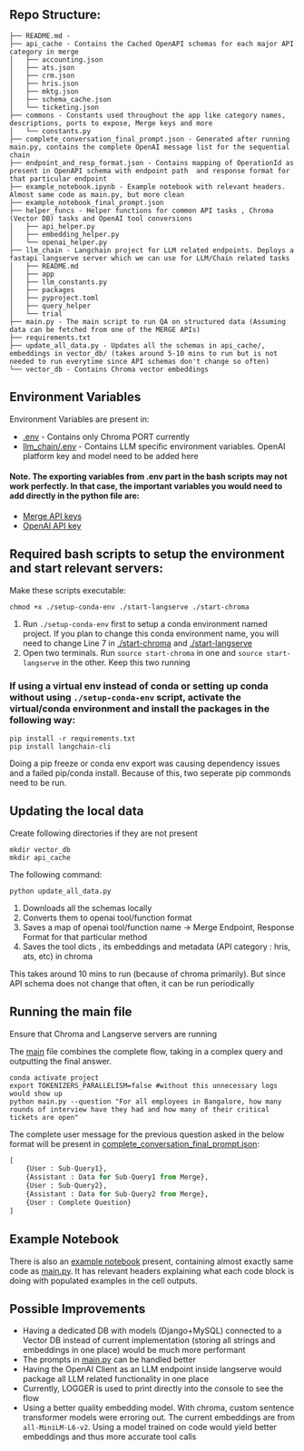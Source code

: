 ## Repo Structure:

```
├── README.md - 
├── api_cache - Contains the Cached OpenAPI schemas for each major API category in merge 
│   ├── accounting.json
│   ├── ats.json
│   ├── crm.json
│   ├── hris.json
│   ├── mktg.json
│   ├── schema_cache.json
│   └── ticketing.json
├── commons - Constants used throughout the app like category names, descriptions, ports to expose, Merge keys and more
│   └── constants.py
├── complete_conversation_final_prompt.json - Generated after running main.py, contains the complete OpenAI message list for the sequential chain
├── endpoint_and_resp_format.json - Contains mapping of OperationId as present in OpenAPI schema with endpoint path  and response format for that particular endpoint
├── example_notebook.ipynb - Example notebook with relevant headers. Almost same code as main.py, but more clean
├── example_notebook_final_prompt.json
├── helper_funcs - Helper functions for common API tasks , Chroma (Vector DB) tasks and OpenAI tool conversions
│   ├── api_helper.py
│   ├── embedding_helper.py
│   └── openai_helper.py
├── llm_chain - Langchain project for LLM related endpoints. Deploys a fastapi langserve server which we can use for LLM/Chain related tasks
│   ├── README.md
│   ├── app
│   ├── llm_constants.py
│   ├── packages
│   ├── pyproject.toml
│   ├── query_helper
│   └── trial
├── main.py - The main script to run QA on structured data (Assuming data can be fetched from one of the MERGE APIs)
├── requirements.txt
├── update_all_data.py - Updates all the schemas in api_cache/, embeddings in vector_db/ (takes around 5-10 mins to run but is not needed to run everytime since API schemas don't change so often)
└── vector_db - Contains Chroma vector embeddings
```

## Environment Variables

Environment Variables are present in:
- [.env](.env) - Contains only Chroma PORT currently
- [llm_chain/.env](llm_chain/.env) - Contains LLM specific environment variables. OpenAI platform key and model need to be added here

#### Note. The exporting variables from .env part in the bash scripts may not work perfectly. In that case, the important variables you would need to add directly in the python file are:
- [Merge API keys](commons/constants.py#L26-27)
- [OpenAI API key](./llm_chain/llm_config.py#L14)

## Required bash scripts to setup the environment and start relevant servers:

Make these scripts executable:
```
chmod +x ./setup-conda-env ./start-langserve ./start-chroma
```

1. Run `./setup-conda-env` first to setup a conda environment named project. If you plan to change this conda environment name, you will need to change Line 7 in [./start-chroma](./start-chroma#L7) and [./start-langserve](./start-langserve#L7)
2. Open two terminals. Run `source start-chroma` in one and `source start-langserve` in the other. Keep this two running

### If using a virtual env instead of conda or setting up conda without using `./setup-conda-env` script, activate the virtual/conda environment and install the packages in the following way:
```
pip install -r requirements.txt
pip install langchain-cli
```

Doing a pip freeze or conda env export was causing dependency issues and a failed pip/conda install. Because of this, two seperate pip commonds need to be run.

## Updating the local data
Create following directories if they are not present
```
mkdir vector_db
mkdir api_cache
```

The following command:
```
python update_all_data.py
```
1. Downloads all the schemas locally
2. Converts them to openai tool/function format
3. Saves a map of openai tool/function name -> Merge Endpoint, Response Format for that particular method
4. Saves the tool dicts , its embeddings and metadata (API category : hris, ats, etc) in chroma

This takes around 10 mins to run (because of chroma primarily). But since API schema does not change that often, it can be run periodically

## Running the main file
Ensure that Chroma and Langserve servers are running

The [main](main.py) file combines the complete flow, taking in a complex query and outputting the final answer. 

```
conda activate project
export TOKENIZERS_PARALLELISM=false #without this unnecessary logs would show up
python main.py --question "For all employees in Bangalore, how many rounds of interview have they had and how many of their critical tickets are open"
```

The complete user message for the previous question asked in the below format will be present in [complete_conversation_final_prompt.json](complete_conversation_final_prompt.json):
```python
[
    {User : Sub-Query1},
    {Assistant : Data for Sub-Query1 from Merge},
    {User : Sub-Query2},
    {Assistant : Data for Sub-Query2 from Merge},
    {User : Complete Question}
]
```

## Example Notebook
There is also an [example notebook](example_notebook.ipynb) present, containing almost exactly same code as [main.py](main.py). It has relevant headers explaining what each code block is doing with populated examples in the cell outputs.


## Possible Improvements

- Having a dedicated DB with models (Django+MySQL) connected to a Vector DB instead of current implementation (storing all strings and embeddings in one place) would be much more performant
- The prompts in [main.py](main.py) can be handled better
- Having the OpenAI Client as an LLM endpoint inside langserve would package all LLM related functionality in one place
- Currently, LOGGER is used to print directly into the console to see the flow
- Using a better quality embedding model. With chroma, custom sentence transformer models were erroring out. The current embeddings are from `all-MiniLM-L6-v2`. Using a model trained on code would yield better embeddings and thus more accurate tool calls